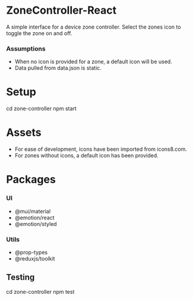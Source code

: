 # ZoneController-React
A simple interface for a device zone controller.
Select the zones icon to toggle the zone on and off.

### Assumptions

- When no icon is provided for a zone, a default icon will be used.
- Data pulled from data.json is static.

# Setup

cd zone-controller
npm start

# Assets

- For ease of development, icons have been imported from icons8.com.
- For zones without icons, a default icon has been provided.

# Packages

### UI

- @mui/material
- @emotion/react
- @emotion/styled

### Utils
- @prop-types
- @reduxjs/toolkit

## Testing

cd zone-controller
npm test